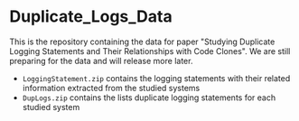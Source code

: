 # Duplicate_Logs_Data


This is the repository containing the data for paper "Studying Duplicate Logging Statements and Their Relationships with Code Clones". We are still preparing for the data and will release more later.

- `LoggingStatement.zip` contains the logging statements with their related information extracted from the studied systems
- `DupLogs.zip` contains the lists duplicate logging statements for each studied system
